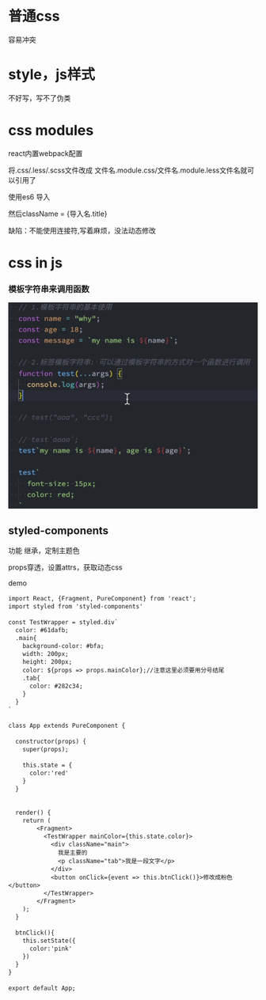 # 普通css

容易冲突

# style，js样式

不好写，写不了伪类

# css modules

react内置webpack配置

将.css/.less/.scss文件改成 文件名.module.css/文件名.module.less文件名就可以引用了

使用es6 导入

然后className = {导入名.title}

缺陷：不能使用连接符,写着麻烦，没法动态修改

# css in js

### 模板字符串来调用函数

![image-20210223234207933](.\20.react中的css.assets\image-20210223234207933.png)

## styled-components

功能 继承，定制主题色

props穿透，设置attrs，获取动态css

demo

```react
import React, {Fragment, PureComponent} from 'react';
import styled from 'styled-components'

const TestWrapper = styled.div`
  color: #61dafb;
  .main{
    background-color: #bfa;
    width: 200px;
    height: 200px;
    color: ${props => props.mainColor};//注意这里必须要用分号结尾
    .tab{
      color: #282c34;
    }
  }
`

class App extends PureComponent {

  constructor(props) {
    super(props);

    this.state = {
      color:'red'
    }
  }


  render() {
    return (
        <Fragment>
          <TestWrapper mainColor={this.state.color}>
            <div className="main">
              我是主要的
              <p className="tab">我是一段文字</p>
            </div>
            <button onClick={event => this.btnClick()}>修改成粉色</button>
          </TestWrapper>
        </Fragment>
    );
  }

  btnClick(){
    this.setState({
      color:'pink'
    })
  }
}

export default App;

```

